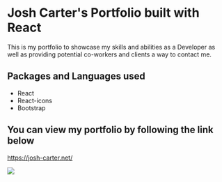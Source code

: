 # Josh Carter's Portfolio built with React

This is my portfolio to showcase my skills and abilities as a Developer as well as providing potential co-workers and clients a way to contact me.

## Packages and Languages used
* React
* React-icons
* Bootstrap

## You can view my portfolio by following the link below
https://josh-carter.net/

<img src="C:\Users\joshc\Desktop\CODE\2U Trilogy\Projects\josh-carter-portfolio\src\components\Portfolio\img\portfolio-screenshot.png">

